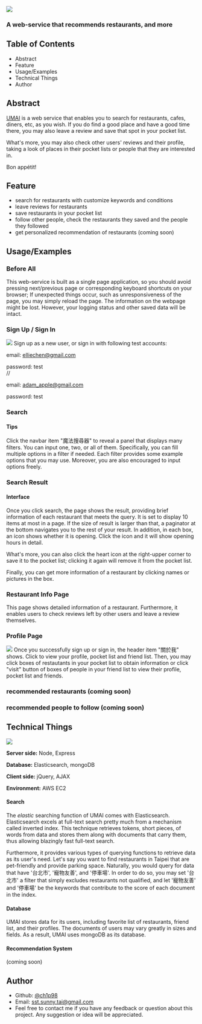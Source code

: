 ![](https://i.imgur.com/Pu64hiV.png)
### A web-service that recommends restaurants, and more

## Table of Contents
- Abstract
- Feature
- Usage/Examples
- Technical Things
- Author

## Abstract
[UMAI](https://chipmunk.vip) is a web service that enables you to search for restaurants, cafes, diners, etc, as you wish. If you do find a good place and have a good time there, you may also leave a review and save that spot in your pocket list.

What's more, you may also check other users' reviews and their profile, taking a look of places in their pocket lists or people that they are interested in.

Bon appétit!

## Feature
- search for restaurants with customize keywords and conditions
- leave reviews for restaurants
- save restaurants in your pocket list
- follow other people, check the restaurants they saved and the people they followed
- get personalized recommendation of restaurants (coming soon)

## Usage/Examples
### Before All
This web-service is built as a single page application, so you should avoid pressing next/previous page or corresponding keyboard shortcuts on your browser; If unexpected things occur, such as unresponsiveness of the page, you may simply reload the page. The information on the webpage might be lost. However, your logging status and other saved data will be intact.  


### Sign Up / Sign In
![](https://i.imgur.com/BtxIgBg.gif)
Sign up as a new user, or sign in with following test accounts:

email: elliechen@gmail.com

password: test  
//

email: adam_apple@gmail.com

password: test  



### Search
#### Tips
Click the navbar item "魔法搜尋器" to reveal a panel that displays many filters. You can input one, two, or all of them. 
Specifically, you can fill multiple options in a filter if needed. Each filter provides some example options that you may use. Moreover, you are also encouraged to input options freely.

### Search Result
#### Interface
Once you click search, the page shows the result, providing brief information of each restaurant that meets the query. It is set to display 10 items at most in a page. If the size of result is larger than that, a paginator at the bottom navigates you to the rest of your result.
In addition, in each box, an icon shows whether it is opening. Click the icon and it will show opening hours in detail.

What's more, you can also click the heart icon at the right-upper corner to save it to the pocket list; clicking it again will remove it from the pocket list.  

Finally, you can get more information of a restaurant by clicking names or pictures in the box.

### Restaurant Info Page
This page shows detailed information of a restaurant. Furthermore, it enables users to check reviews left by other users and leave a review themselves.

### Profile Page
![](https://i.imgur.com/z08iIZd.gif)
Once you successfully sign up or sign in, the header item "關於我" shows. Click to view your profile, pocket list and friend list.
Then, you may click boxes of restautants in your pocket list to obtain information or click "visit" button of boxes of people in your friend list to view their profile, pocket list and friends. 


### recommended restaurants (coming soon)
### recommended people to follow (coming soon)



## Technical Things
![](https://i.imgur.com/VYVJPjR.png)

**Server side:** Node, Express

**Database:** Elasticsearch, mongoDB

**Client side:** jQuery, AJAX

**Environment:** AWS EC2

#### Search
The *elastic* searching function of UMAI comes with Elasticsearch. Elasticsearch excels at full-text search pretty much from a mechanism called inverted index. This technique retrieves tokens, short pieces, of words from data and stores them along with documents that carry them, thus allowing blazingly fast full-text search.

Furthermore, it provides various types of querying functions to retrieve data as its user's need. Let's say you want to find restaurants in Taipei that are pet-friendly and provide parking space. Naturally, you would query for data that have '台北市', '寵物友善', and '停車場'. In order to do so, you may set '台北市' a filter that simply excludes restaurants not qualified, and let '寵物友善' and '停車場' be the keywords that contribute to the score of each document in the index.

#### Database 
UMAI stores data for its users, including favorite list of restaurants, friend list, and their profiles. The documents of users may vary greatly in sizes and fields. As a result, UMAI uses mongoDB as its database.

#### Recommendation System
(coming soon)


## Author
- Github: [@ch1p98](https://github.com/ch1p98)
- Email: sst.sunny.tai@gmail.com
- Feel free to contact me if you have any feedback or question about this project. Any suggestion or idea will be appreciated.
